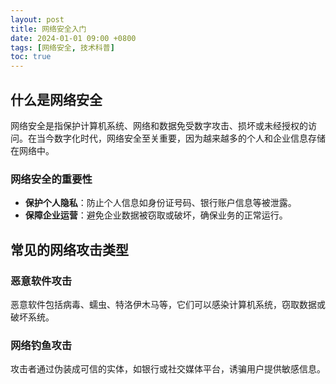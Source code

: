 ```yaml
---
layout: post
title: 网络安全入门
date: 2024-01-01 09:00 +0800
tags: [网络安全, 技术科普]
toc: true
---
```


## 什么是网络安全
网络安全是指保护计算机系统、网络和数据免受数字攻击、损坏或未经授权的访问。在当今数字化时代，网络安全至关重要，因为越来越多的个人和企业信息存储在网络中。

### 网络安全的重要性
- **保护个人隐私**：防止个人信息如身份证号码、银行账户信息等被泄露。
- **保障企业运营**：避免企业数据被窃取或破坏，确保业务的正常运行。

## 常见的网络攻击类型
### 恶意软件攻击
恶意软件包括病毒、蠕虫、特洛伊木马等，它们可以感染计算机系统，窃取数据或破坏系统。

### 网络钓鱼攻击
攻击者通过伪装成可信的实体，如银行或社交媒体平台，诱骗用户提供敏感信息。